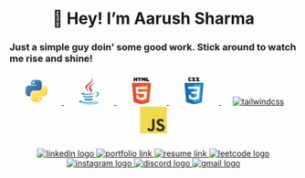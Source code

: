 <h1 align="center">👋 Hey! I’m Aarush Sharma</h1>

###

<h3 align="left">Just a simple guy doin' some good work. Stick around to watch me rise and shine!</h3>

###

<p align="center">
  <a href="https://www.python.org" target="_blank" rel="noreferrer">
    <img src="https://raw.githubusercontent.com/devicons/devicon/master/icons/python/python-original.svg" alt="python" width="48" height="48" style="margin: 0 20px;" />
  </a>
  <a href="https://www.java.com" target="_blank" rel="noreferrer">
    <img src="https://raw.githubusercontent.com/devicons/devicon/master/icons/java/java-original.svg" alt="java" width="48" height="48" style="margin: 0 20px;" />
  </a>
  <a href="https://www.w3.org/html/" target="_blank" rel="noreferrer">
    <img src="https://raw.githubusercontent.com/devicons/devicon/master/icons/html5/html5-original-wordmark.svg" alt="html5" width="48" height="48" style="margin: 0 20px;" />
  </a>
  <a href="https://www.w3schools.com/css/" target="_blank" rel="noreferrer">
    <img src="https://raw.githubusercontent.com/devicons/devicon/master/icons/css3/css3-original-wordmark.svg" alt="css3" width="48" height="48" style="margin: 0 20px;" />
  </a>
  <a href="https://tailwindcss.com/" target="_blank" rel="noreferrer">
    <img src="https://img.icons8.com/?size=512&id=WoopfRcDj3RF&format=png" alt="tailwindcss" width="48" height="48" style="margin: 0 20px;" />
  </a>
  <a href="https://developer.mozilla.org/en-US/docs/Web/JavaScript" target="_blank" rel="noreferrer">
    <img src="https://raw.githubusercontent.com/devicons/devicon/master/icons/javascript/javascript-original.svg" alt="javascript" width="48" height="48" style="margin: 0 20px;" />
  </a>
</p>

###

<div align="center">
  <a href="https://www.linkedin.com/in/sharmaaarush/" target="_blank">
  <img src="https://img.shields.io/static/v1?label=LinkedIn&message=Aarush%20Sharma&color=0077B5&logo=linkedin&logoColor=white&style=for-the-badge" height="25" alt="linkedin logo" />
  </a>
  <a href="https://portfolio.aarushsharma.dev" target="_blank">
    <img src="https://img.shields.io/badge/🌐-Portfolio-101010?style=for-the-badge&logo=globe&logoColor=white" height="25" alt="portfolio link" />
  </a>
  <a href="https://resume.aarushsharma.dev" target="_blank">
    <img src="https://img.shields.io/badge/Resume-101010?style=for-the-badge&logo=readthedocs&logoColor=white" height="25" alt="resume link" />
  </a>
  <a href="https://leetcode.com/sharmaaarush/" target="_blank">
    <img src="https://img.shields.io/badge/LeetCode-FFA116?style=for-the-badge&logo=leetcode&logoColor=white" height="25" alt="leetcode logo" />
  </a>
  <a href="https://www.instagram.com/aarushsharmaaaa" target="_blank">
    <img src="https://img.shields.io/static/v1?message=Instagram&logo=instagram&label=&color=E4405F&logoColor=white&labelColor=&style=for-the-badge" height="25" alt="instagram logo" />
  </a>
  <a href="https://discord.com/users/1333897902627750072" target="_blank">
    <img src="https://img.shields.io/static/v1?message=Discord&logo=discord&label=&color=7289DA&logoColor=white&labelColor=&style=for-the-badge" height="25" alt="discord logo"  />
  </a>
  <a href="mailto:aarushsharma.work@gmail.com" target="_blank">
    <img src="https://img.shields.io/static/v1?message=Gmail&logo=gmail&label=&color=D14836&logoColor=white&labelColor=&style=for-the-badge" height="25" alt="gmail logo"  />
  </a>
</div>

###
